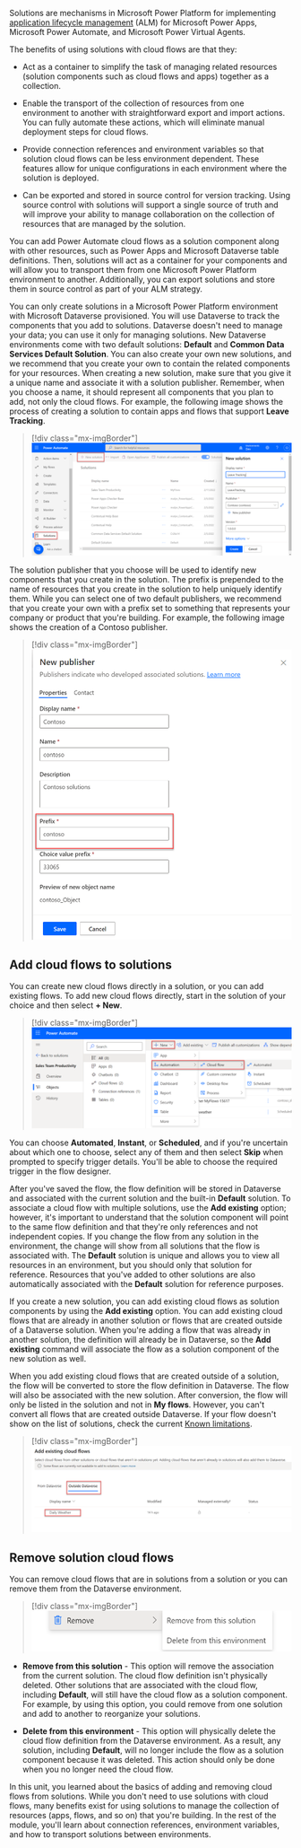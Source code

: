 Solutions are mechanisms in Microsoft Power Platform for implementing [application lifecycle management](/power-platform/alm/?azure-portal=true) (ALM) for Microsoft Power Apps, Microsoft Power Automate, and Microsoft Power Virtual Agents. 

The benefits of using solutions with cloud flows are that they:

-   Act as a container to simplify the task of managing related resources (solution components such as cloud flows and apps) together as a collection.

-   Enable the transport of the collection of resources from one environment to another with straightforward export and import actions. You can fully automate these actions, which will eliminate manual deployment steps for cloud flows.

-   Provide connection references and environment variables so that solution cloud flows can be less environment dependent. These features allow for unique configurations in each environment where the solution is deployed.

-   Can be exported and stored in source control for version tracking. Using source control with solutions will support a single source of truth and will improve your ability to manage collaboration on the collection of resources that are managed by the solution.

You can add Power Automate cloud flows as a solution component along with other resources, such as Power Apps and Microsoft Dataverse table definitions. Then, solutions will act as a container for your components and will allow you to transport them from one Microsoft Power Platform environment to another. Additionally, you can export solutions and store them in source control as part of your ALM strategy.

You can only create solutions in a Microsoft Power Platform environment with Microsoft Dataverse provisioned. You will use Dataverse to track the components that you add to solutions. Dataverse doesn't need to manage your data; you can use it only for managing solutions. New Dataverse environments come with two default solutions: **Default** and **Common Data Services Default Solution**. You can also create your own new solutions, and we recommend that you create your own to contain the related components for your resources. When creating a new solution, make sure that you give it a unique name and associate it with a solution publisher. Remember, when you choose a name, it should represent all components that you plan to add, not only the cloud flows. For example, the following image shows the process of creating a solution to contain apps and flows that support **Leave Tracking**.

> [!div class="mx-imgBorder"]
> [![Screenshot of the creation of a new solution called Leave Tracking.](../media/new-solution.png)](../media/new-solution.png#lightbox)

The solution publisher that you choose will be used to identify new components that you create in the solution. The prefix is prepended to the name of resources that you create in the solution to help uniquely identify them. While you can select one of two default publishers, we recommend that you create your own with a prefix set to something that represents your company or product that you're building. For example, the following image shows the creation of a Contoso publisher.

> [!div class="mx-imgBorder"]
> ![Screenshot of the creation of a new publisher for Contoso.](../media/new-publisher.png)

## Add cloud flows to solutions

You can create new cloud flows directly in a solution, or you can add existing flows. To add new cloud flows directly, start in the solution of your choice and then select **+ New**.

> [!div class="mx-imgBorder"]
> [![Screenshot of a new cloud flow being added to a solution.](../media/new-cloud-flow.png)](../media/new-cloud-flow.png#lightbox)

You can choose **Automated**, **Instant**, or **Scheduled**, and if you're uncertain about which one to choose, select any of them and then select **Skip** when prompted to specify trigger details. You'll be able to choose the required trigger in the flow designer.

After you've saved the flow, the flow definition will be stored in Dataverse and associated with the current solution and the built-in **Default** solution. To associate a cloud flow with multiple solutions, use the **Add existing** option; however, it's important to understand that the solution component will point to the same flow definition and that they're only references and not independent copies. If you change the flow from any solution in the environment, the change will show from all solutions that the flow is associated with. The **Default** solution is unique and allows you to view all resources in an environment, but you should only that solution for reference. Resources that you've added to other solutions are also automatically associated with the **Default** solution for reference purposes.

If you create a new solution, you can add existing cloud flows as solution components by using the **Add existing** option. You can add existing cloud flows that are already in another solution or flows that are created outside of a Dataverse solution. When you're adding a flow that was already in another solution, the definition will already be in Dataverse, so the **Add existing** command will associate the flow as a solution component of the new solution as well.

When you add existing cloud flows that are created outside of a solution, the flow will be converted to store the flow definition in Dataverse. The flow will also be associated with the new solution. After conversion, the flow will only be listed in the solution and not in **My flows**. However, you can't convert all flows that are created outside Dataverse. If your flow doesn't show on the list of solutions, check the current [Known limitations](/powerapps/maker/data-platform/solutions-overview?azure-portal=true#known-limitations).

> [!div class="mx-imgBorder"]
> ![Screenshot of a list of solutions outside of Dataverse.](../media/outside-dataverse.png)

## Remove solution cloud flows

You can remove cloud flows that are in solutions from a solution or you can remove them from the Dataverse environment.

> [!div class="mx-imgBorder"]
> ![Screenshot of a cloud flow being removed or deleted.](../media/remove-delete.png)

- **Remove from this solution** - This option will remove the association from the current solution. The cloud flow definition isn't physically deleted. Other solutions that are associated with the cloud flow, including **Default**, will still have the cloud flow as a solution component. For example, by using this option, you could remove from one solution and add to another to reorganize your solutions.

- **Delete from this environment** - This option will physically delete the cloud flow definition from the Dataverse environment. As a result, any solution, including **Default**, will no longer include the flow as a solution component because it was deleted. This action should only be done when you no longer need the cloud flow.

In this unit, you learned about the basics of adding and removing cloud flows from solutions. While you don't need to use solutions with cloud flows, many benefits exist for using solutions to manage the collection of resources (apps, flows, and so on) that you're building. In the rest of the module, you'll learn about connection references, environment variables, and how to transport solutions between environments.
